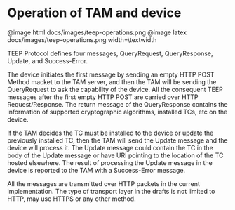 # Operation of TAM and device

@image html docs/images/teep-operations.png
@image latex docs/images/teep-operations.png width=\textwidth

TEEP Protocol defines four messages, QueryRequest, QueryResponse, Update, and Success-Error.

The device initiates the first message by sending an empty HTTP POST Method macket to the TAM server, and then the TAM will be sending the QueryRequest to ask the capability of the device. All the consequent TEEP messages after the first empty HTTP POST are carried over HTTP Request/Response. The return message of the QueryResponse contains the information of supported cryptographic algorithms, installed TCs, etc on the device.

If the TAM decides the TC must be installed to the device or update the previously installed TC, then the TAM will send the Update message and the device will process it. The Update message could contain the TC in the body of the Update message or have URI pointing to the location of the TC hosted elsewhere. The result of processing the Update message in the device is reported to the TAM with a Success-Error message.

All the messages are transmitted over HTTP packets in the current implementation. The type of transport layer in the drafts is not limited to HTTP, may use HTTPS or any other method.

